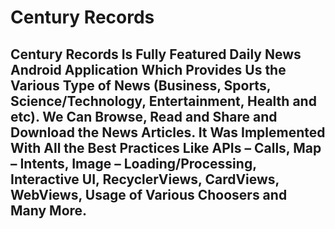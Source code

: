 # Century Records

<h2>Century Records Is Fully Featured Daily News Android Application Which Provides Us the Various Type of News (Business, Sports, Science/Technology, Entertainment, Health and etc). 
We Can Browse, Read and Share and Download the News Articles.
It Was Implemented With All the Best Practices Like APIs – Calls, Map – Intents, Image – Loading/Processing, Interactive UI, RecyclerViews, CardViews, WebViews, Usage of Various Choosers and Many More.</h2>
